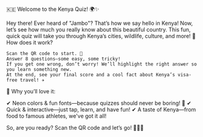 🇰🇪 Welcome to the Kenya Quiz! 🌍✨

Hey there! Ever heard of "Jambo"? That’s how we say hello in Kenya! Now, let’s see how much you really know about this beautiful country. This fun, quick quiz will take you through Kenya’s cities, wildlife, culture, and more!
🤔 How does it work?

    Scan the QR code to start. 📲
    Answer 8 questions—some easy, some tricky!
    If you get one wrong, don’t worry! We’ll highlight the right answer so you learn something new.
    At the end, see your final score and a cool fact about Kenya’s visa-free travel! ✈️

🎨 Why you’ll love it:

✔ Neon colors & fun fonts—because quizzes should never be boring! 🎨
✔ Quick & interactive—just tap, learn, and have fun!
✔ A taste of Kenya—from food to famous athletes, we've got it all!

So, are you ready? Scan the QR code and let’s go! 🚀🇰🇪
